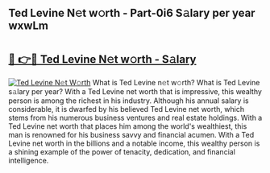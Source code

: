## Ted Levine N𝚎t w𝚘rth - Part-0i6 S𝚊lary per year wxwLm

# <h2><a href="http://gc2ib1.nevu.top/?p=Ted+Levine">🔗 👉🔴 Ted Levine N𝚎t w𝚘rth - S𝚊lary</a></h2>

[![Ted Levine N𝚎t W𝚘rth](https://i.imgur.com/Oavwk0R.jpeg)](http://gc2ib1.nevu.top/?p=Ted+Levine)
What is Ted Levine n𝚎t w𝚘rth? What is Ted Levine s𝚊lary per year?
With a Ted Levine net worth that is impressive, this wealthy person is among the richest in his industry. Although his annual salary is considerable, it is dwarfed by his believed Ted Levine net worth, which stems from his numerous business ventures and real estate holdings. With a Ted Levine net worth that places him among the world's wealthiest, this man is renowned for his business savvy and financial acumen. With a Ted Levine net worth in the billions and a notable income, this wealthy person is a shining example of the power of tenacity, dedication, and financial intelligence.
